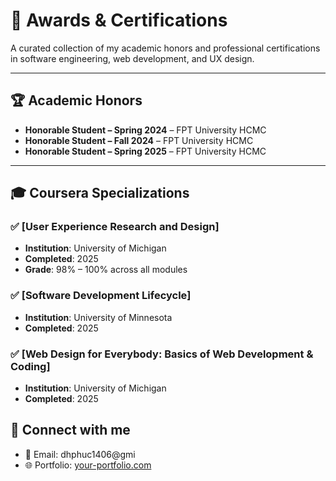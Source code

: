 # 🏅 Awards & Certifications

A curated collection of my academic honors and professional certifications in software engineering, web development, and UX design.

---

## 🏆 Academic Honors

- **Honorable Student – Spring 2024** – FPT University HCMC
- **Honorable Student – Fall 2024** – FPT University HCMC
- **Honorable Student – Spring 2025** – FPT University HCMC

---

## 🎓 Coursera Specializations

### ✅ [User Experience Research and Design]

- **Institution**: University of Michigan
- **Completed**: 2025
- **Grade**: 98% – 100% across all modules

### ✅ [Software Development Lifecycle]

- **Institution**: University of Minnesota
- **Completed**: 2025

### ✅ [Web Design for Everybody: Basics of Web Development & Coding]

- **Institution**: University of Michigan
- **Completed**: 2025

## 🔗 Connect with me

- 📧 Email: dhphuc1406@gmi
- 🌐 Portfolio: [your-portfolio.com](https://portfolio-react-one-orpin-14.vercel.app/)
